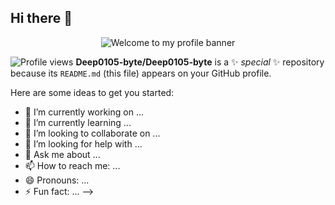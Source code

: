 ## Hi there 👋
<p align="center">
  <img src="path/to/your/image.png" alt="Welcome to my profile banner">
</p>

![Profile views](https://komarev.com/ghpvc/?username=Deep0105-byte&color=brightgreen)
**Deep0105-byte/Deep0105-byte** is a ✨ _special_ ✨ repository because its `README.md` (this file) appears on your GitHub profile.

Here are some ideas to get you started:

- 🔭 I’m currently working on ...
- 🌱 I’m currently learning ...
- 👯 I’m looking to collaborate on ...
- 🤔 I’m looking for help with ...
- 💬 Ask me about ...
- 📫 How to reach me: ...
- 😄 Pronouns: ...
- ⚡ Fun fact: ...
-->
